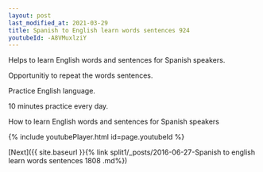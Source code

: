 ```yaml
---
layout: post
last_modified_at: 2021-03-29
title: Spanish to English learn words sentences 924 
youtubeId: -A8VMuxlziY
---
```

 
 
Helps to learn English words and sentences for Spanish speakers.

Opportunitiy to repeat the words sentences. 

Practice English language. 
 
10 minutes practice every day. 
 
How to learn English words and sentences for Spanish speakers 
 
{% include youtubePlayer.html id=page.youtubeId %}
 
 
[Next]({{ site.baseurl }}{% link  split1/_posts/2016-06-27-Spanish to english learn words sentences 1808 .md%})
 
